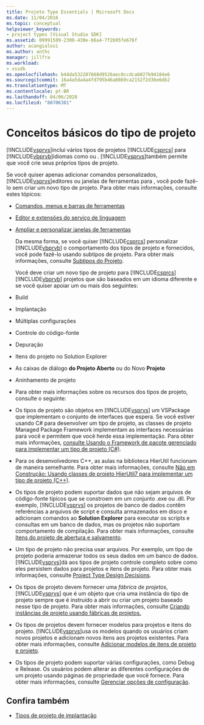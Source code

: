 ```yaml
---
title: Projeto Type Essentials | Microsoft Docs
ms.date: 11/04/2016
ms.topic: conceptual
helpviewer_keywords:
- project types [Visual Studio SDK]
ms.assetid: 09991589-2300-430e-b6a4-7f2b95fe676f
author: acangialosi
ms.author: anthc
manager: jillfra
ms.workload:
- vssdk
ms.openlocfilehash: b44da532207668d9526aec0ccdcab027b94184e6
ms.sourcegitcommit: 16a4a5da4a4fd795b46a0869ca2152f2d36e6db2
ms.translationtype: MT
ms.contentlocale: pt-BR
ms.lasthandoff: 04/06/2020
ms.locfileid: "80706381"
---
```

# <a name="project-type-essentials"></a>Conceitos básicos do tipo de projeto
[!INCLUDE[vsprvs](../../code-quality/includes/vsprvs_md.md)]inclui vários tipos de projetos [!INCLUDE[csprcs](../../data-tools/includes/csprcs_md.md)] para [!INCLUDE[vbprvb](../../code-quality/includes/vbprvb_md.md)]idiomas como ou . [!INCLUDE[vsprvs](../../code-quality/includes/vsprvs_md.md)]também permite que você crie seus próprios tipos de projeto.

 Se você quiser apenas adicionar comandos personalizados, [!INCLUDE[vsprvs](../../code-quality/includes/vsprvs_md.md)]editores ou janelas de ferramentas para , você pode fazê-lo sem criar um novo tipo de projeto. Para obter mais informações, consulte estes tópicos:

- [Comandos, menus e barras de ferramentas](../../extensibility/internals/commands-menus-and-toolbars.md)

- [Editor e extensões do serviço de linguagem](../../extensibility/editor-and-language-service-extensions.md)

- [Ampliar e personalizar janelas de ferramentas](../../extensibility/extending-and-customizing-tool-windows.md)

  Da mesma forma, se você quiser [!INCLUDE[csprcs](../../data-tools/includes/csprcs_md.md)] personalizar [!INCLUDE[vbprvb](../../code-quality/includes/vbprvb_md.md)] o comportamento dos tipos de projeto e fornecidos, você pode fazê-lo usando subtipos de projeto. Para obter mais informações, consulte [Subtipos do Projeto](../../extensibility/internals/project-subtypes.md).

  Você deve criar um novo tipo de projeto para [!INCLUDE[csprcs](../../data-tools/includes/csprcs_md.md)] [!INCLUDE[vbprvb](../../code-quality/includes/vbprvb_md.md)] projetos que são baseados em um idioma diferente e se você quiser apoiar um ou mais dos seguintes:

- Build

- Implantação

- Múltiplas configurações

- Controle do código-fonte

- Depuração

- Itens do projeto no Solution Explorer

- As caixas de diálogo **do Projeto Aberto** ou do Novo **Projeto**

- Aninhamento de projeto

- Para obter mais informações sobre os recursos dos tipos de projeto, consulte o seguinte:

- Os tipos de projeto são objetos em [!INCLUDE[vsprvs](../../code-quality/includes/vsprvs_md.md)] um VSPackage que implementam o conjunto de interfaces que espera. Se você estiver usando C# para desenvolver um tipo de projeto, as classes de projeto Managed Package Framework implementam as interfaces necessárias para você e permitem que você herde essa implementação. Para obter mais informações, [consulte Usando o Framework de pacote gerenciado para implementar um tipo de projeto (C#)](../../extensibility/internals/using-the-managed-package-framework-to-implement-a-project-type-csharp.md).

- Para os desenvolvedores C++, as aulas na biblioteca HierUtil funcionam de maneira semelhante. Para obter mais informações, consulte [Não em Construção: Usando classes de projeto HierUtil7 para implementar um tipo de projeto (C++)](https://msdn.microsoft.com/library/a5c16a09-94a2-46ef-87b5-35b815e2f346).

- Os tipos de projeto podem suportar dados que não sejam arquivos de código-fonte típicos que se constroem em um conjunto .exe ou .dll. Por exemplo, [!INCLUDE[vsprvs](../../code-quality/includes/vsprvs_md.md)] os projetos de banco de dados contêm referências a arquivos de script e consulta armazenados em disco e adicionam comandos ao **Solution Explorer** para executar os scripts e consultas em um banco de dados, mas os projetos não suportam comportamento de compilação. Para obter mais informações, consulte [Itens do projeto de abertura e salvamento](../../extensibility/internals/opening-and-saving-project-items.md).

- Um tipo de projeto não precisa usar arquivos. Por exemplo, um tipo de projeto poderia armazenar todos os seus dados em um banco de dados. [!INCLUDE[vsprvs](../../code-quality/includes/vsprvs_md.md)]dá aos tipos de projeto controle completo sobre como eles persistem dados para projetos e itens de projeto. Para obter mais informações, consulte [Project Type Design Decisions](../../extensibility/internals/project-type-design-decisions.md).

- Os tipos de projeto devem fornecer uma *fábrica de projetos*, [!INCLUDE[vsprvs](../../code-quality/includes/vsprvs_md.md)] que é um objeto que cria uma instância do tipo de projeto sempre que é instruído a abrir ou criar um projeto baseado nesse tipo de projeto. Para obter mais informações, consulte [Criando instâncias de projeto usando fábricas de projetos.](../../extensibility/internals/creating-project-instances-by-using-project-factories.md)

- Os tipos de projetos devem fornecer modelos para projetos e itens do projeto. [!INCLUDE[vsprvs](../../code-quality/includes/vsprvs_md.md)]usa os modelos quando os usuários criam novos projetos e adicionam novos itens aos projetos existentes. Para obter mais informações, consulte [Adicionar modelos de itens de projeto e projeto](../../extensibility/internals/adding-project-and-project-item-templates.md).

- Os tipos de projeto podem suportar várias configurações, como Debug e Release. Os usuários podem alterar as diferentes configurações de um projeto usando páginas de propriedade que você fornece. Para obter mais informações, consulte [Gerenciar opções de configuração](../../extensibility/internals/managing-configuration-options.md).

## <a name="see-also"></a>Confira também
- [Tipos de projeto de implantação](../../extensibility/internals/deploying-project-types.md)
